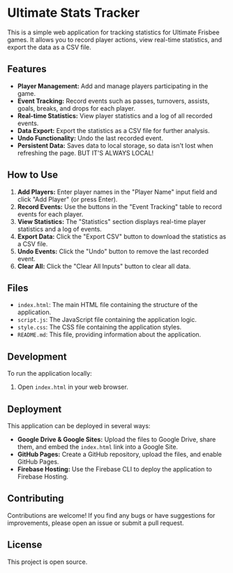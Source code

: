 # Ultimate Stats Tracker

This is a simple web application for tracking statistics for Ultimate Frisbee games. It allows you to record player actions, view real-time statistics, and export the data as a CSV file.

## Features

* **Player Management:** Add and manage players participating in the game.
* **Event Tracking:** Record events such as passes, turnovers, assists, goals, breaks, and drops for each player.
* **Real-time Statistics:** View player statistics and a log of all recorded events.
* **Data Export:** Export the statistics as a CSV file for further analysis.
* **Undo Functionality:** Undo the last recorded event.
* **Persistent Data:** Saves data to local storage, so data isn't lost when refreshing the page. BUT IT'S ALWAYS LOCAL!

## How to Use

1.  **Add Players:** Enter player names in the "Player Name" input field and click "Add Player" (or press Enter).
2.  **Record Events:** Use the buttons in the "Event Tracking" table to record events for each player.
3.  **View Statistics:** The "Statistics" section displays real-time player statistics and a log of events.
4.  **Export Data:** Click the "Export CSV" button to download the statistics as a CSV file.
5.  **Undo Events:** Click the "Undo" button to remove the last recorded event.
6.  **Clear All:** Click the "Clear All Inputs" button to clear all data.

## Files

* `index.html`: The main HTML file containing the structure of the application.
* `script.js`: The JavaScript file containing the application logic.
* `style.css`: The CSS file containing the application styles.
* `README.md`: This file, providing information about the application.

## Development

To run the application locally:

1.  Open `index.html` in your web browser.

## Deployment

This application can be deployed in several ways:

* **Google Drive & Google Sites:** Upload the files to Google Drive, share them, and embed the `index.html` link into a Google Site.
* **GitHub Pages:** Create a GitHub repository, upload the files, and enable GitHub Pages.
* **Firebase Hosting:** Use the Firebase CLI to deploy the application to Firebase Hosting.

## Contributing

Contributions are welcome! If you find any bugs or have suggestions for improvements, please open an issue or submit a pull request.

## License

This project is open source.
